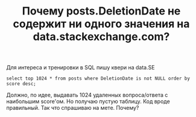 ﻿---
title: "Почему posts.DeletionDate не содержит ни одного значения на data.stackexchange.com?"
se.owner.user_id: 337540
se.owner.display_name: "Victor VosMottor"
se.owner.link: "https://ru.meta.stackoverflow.com/users/337540/victor-vosmottor"
se.link: "https://ru.meta.stackoverflow.com/questions/10802/%d0%9f%d0%be%d1%87%d0%b5%d0%bc%d1%83-posts-deletiondate-%d0%bd%d0%b5-%d1%81%d0%be%d0%b4%d0%b5%d1%80%d0%b6%d0%b8%d1%82-%d0%bd%d0%b8-%d0%be%d0%b4%d0%bd%d0%be%d0%b3%d0%be-%d0%b7%d0%bd%d0%b0%d1%87%d0%b5%d0%bd%d0%b8%d1%8f-%d0%bd%d0%b0-data-stackexchange-c"
se.question_id: 10802
se.post_type: question
---
<p>Для интереса и тренировки в SQL пишу квери на data.SE</p>
<pre class="lang-sql prettyprint-override"><code>select top 1024 * from posts where DeletionDate is not NULL order by score desc;
</code></pre>
<p>Должно, по идее, выдавать 1024 удаленных вопроса/ответа с наибольшим score'ом. Но получаю пустую таблицу. Код вроде правильный. Так что спрашиваю на мете. Почему?</p>

